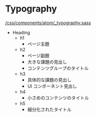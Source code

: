 # Typography

[/css/components/atom/\_typography.sass](../../css/components/atom/_typography.sass)

- Heading
  - h1
    - ページ主題
  - h2
    - ページ副題
    - 大きな課題の見出し
    - コンテンツグループのタイトル
  - h3
    - 具体的な課題の見出し
    - UI コンポーネント見出し
  - h4
    - 小さめのコンテンツのタイトル
  - h5
    - 細分化されたタイトル
